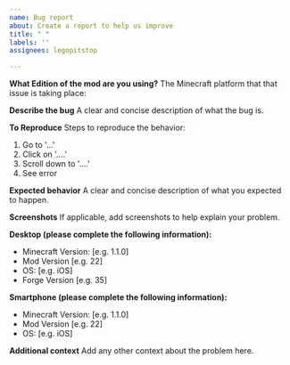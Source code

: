 ```yaml
---
name: Bug report
about: Create a report to help us improve
title: " "
labels: ''
assignees: legopitstop

---
```


**What Edition of the mod are you using?**
The Minecraft platform that that issue is taking place:


**Describe the bug**
A clear and concise description of what the bug is.

**To Reproduce**
Steps to reproduce the behavior:
1. Go to '...'
2. Click on '....'
3. Scroll down to '....'
4. See error

**Expected behavior**
A clear and concise description of what you expected to happen.

**Screenshots**
If applicable, add screenshots to help explain your problem.

**Desktop (please complete the following information):**
 - Minecraft Version: [e.g. 1.1.0]
 - Mod Version [e.g. 22]
 - OS: [e.g. iOS]
 - Forge Version [e.g. 35]

**Smartphone (please complete the following information):**
 - Minecraft Version: [e.g. 1.1.0]
 - Mod Version [e.g. 22]
 - OS: [e.g. iOS]

**Additional context**
Add any other context about the problem here.
